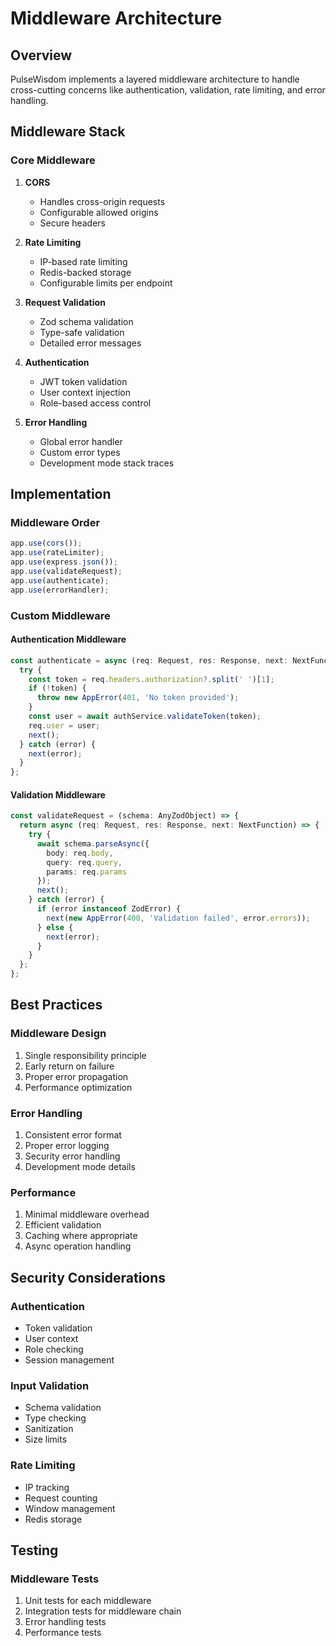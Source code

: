 # Middleware Architecture

## Overview
PulseWisdom implements a layered middleware architecture to handle cross-cutting concerns like authentication, validation, rate limiting, and error handling.

## Middleware Stack

### Core Middleware
1. **CORS**
   - Handles cross-origin requests
   - Configurable allowed origins
   - Secure headers

2. **Rate Limiting**
   - IP-based rate limiting
   - Redis-backed storage
   - Configurable limits per endpoint

3. **Request Validation**
   - Zod schema validation
   - Type-safe validation
   - Detailed error messages

4. **Authentication**
   - JWT token validation
   - User context injection
   - Role-based access control

5. **Error Handling**
   - Global error handler
   - Custom error types
   - Development mode stack traces

## Implementation

### Middleware Order
```typescript
app.use(cors());
app.use(rateLimiter);
app.use(express.json());
app.use(validateRequest);
app.use(authenticate);
app.use(errorHandler);
```

### Custom Middleware

#### Authentication Middleware
```typescript
const authenticate = async (req: Request, res: Response, next: NextFunction) => {
  try {
    const token = req.headers.authorization?.split(' ')[1];
    if (!token) {
      throw new AppError(401, 'No token provided');
    }
    const user = await authService.validateToken(token);
    req.user = user;
    next();
  } catch (error) {
    next(error);
  }
};
```

#### Validation Middleware
```typescript
const validateRequest = (schema: AnyZodObject) => {
  return async (req: Request, res: Response, next: NextFunction) => {
    try {
      await schema.parseAsync({
        body: req.body,
        query: req.query,
        params: req.params
      });
      next();
    } catch (error) {
      if (error instanceof ZodError) {
        next(new AppError(400, 'Validation failed', error.errors));
      } else {
        next(error);
      }
    }
  };
};
```

## Best Practices

### Middleware Design
1. Single responsibility principle
2. Early return on failure
3. Proper error propagation
4. Performance optimization

### Error Handling
1. Consistent error format
2. Proper error logging
3. Security error handling
4. Development mode details

### Performance
1. Minimal middleware overhead
2. Efficient validation
3. Caching where appropriate
4. Async operation handling

## Security Considerations

### Authentication
- Token validation
- User context
- Role checking
- Session management

### Input Validation
- Schema validation
- Type checking
- Sanitization
- Size limits

### Rate Limiting
- IP tracking
- Request counting
- Window management
- Redis storage

## Testing

### Middleware Tests
1. Unit tests for each middleware
2. Integration tests for middleware chain
3. Error handling tests
4. Performance tests 